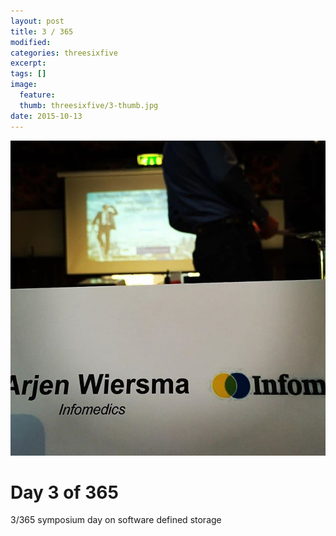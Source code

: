 ```yaml
---
layout: post
title: 3 / 365
modified:
categories: threesixfive
excerpt:
tags: []
image:
  feature: 
  thumb: threesixfive/3-thumb.jpg
date: 2015-10-13
---
```


![3](/images/threesixfive/3.jpg)

# Day 3 of 365

3/365 symposium day on software defined storage
